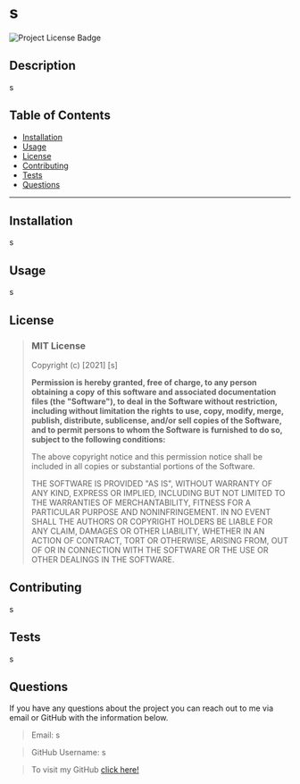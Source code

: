 
  # s

  ![Project License Badge](https://img.shields.io/badge/license-MIT-brightgreen)

  ## Description

  s

  ## Table of Contents

  * [Installation](#Installation)
  * [Usage](#Usage)
  * [License](#license)
  * [Contributing](#Contributing)
  * [Tests](#Tests)
  * [Questions](#Questions)

  ***

  ## Installation

  s

  ## Usage

  s

  
  ## License
  
  
  > ### MIT License
  > 
  > Copyright (c) [2021] [s]
  > 
  > __Permission is hereby granted, free of charge, to any person obtaining a copy__
  > __of this software and associated documentation files (the "Software"), to deal__
  > __in the Software without restriction, including without limitation the rights__
  > __to use, copy, modify, merge, publish, distribute, sublicense, and/or sell__
  > __copies of the Software, and to permit persons to whom the Software is__
  > __furnished to do so, subject to the following conditions:__
  > 
  > The above copyright notice and this permission notice shall be included in all
  > copies or substantial portions of the Software.
  > 
  > THE SOFTWARE IS PROVIDED "AS IS", WITHOUT WARRANTY OF ANY KIND, EXPRESS OR
  > IMPLIED, INCLUDING BUT NOT LIMITED TO THE WARRANTIES OF MERCHANTABILITY,
  > FITNESS FOR A PARTICULAR PURPOSE AND NONINFRINGEMENT. IN NO EVENT SHALL THE
  > AUTHORS OR COPYRIGHT HOLDERS BE LIABLE FOR ANY CLAIM, DAMAGES OR OTHER
  > LIABILITY, WHETHER IN AN ACTION OF CONTRACT, TORT OR OTHERWISE, ARISING FROM,
  > OUT OF OR IN CONNECTION WITH THE SOFTWARE OR THE USE OR OTHER DEALINGS IN THE
  > SOFTWARE.
    

    

  ## Contributing

  s

  ## Tests

  s
  
  ## Questions

  If you have any questions about the project you can reach out to me via email or GitHub with the information below. 

  >Email: s 

  >GitHub Username: s 

  >To visit my GitHub [click here!](https://github.com/s)

  